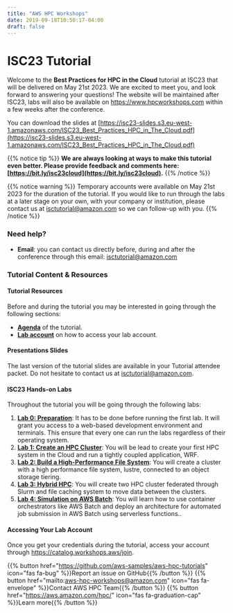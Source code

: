 ```yaml
---
title: "AWS HPC Workshops"
date: 2019-09-18T10:50:17-04:00
draft: false
---
```


# ISC23 Tutorial

Welcome to the **Best Practices for HPC in the Cloud** tutorial at ISC23 that will be delivered on May 21st 2023. We are excited to meet you, and look forward to answering your questions!
The website will be maintained after ISC23, labs will also be available on https://www.hpcworkshops.com within a few weeks after the conference.

You can download the slides at [https://isc23-slides.s3.eu-west-1.amazonaws.com/ISC23_Best_Practices_HPC_in_The_Cloud.pdf](https://isc23-slides.s3.eu-west-1.amazonaws.com/ISC23_Best_Practices_HPC_in_The_Cloud.pdf)

{{% notice tip %}}
**We are always looking at ways to make this tutorial even better. Please provide feedback and comments here: [https://bit.ly/isc23cloud](https://bit.ly/isc23cloud).**
{{% /notice %}}


{{% notice warning %}}
Temporary accounts were available on May 21st 2023 for the duration of the tutorial. If you would like to run through the labs at a later stage on your own, with your company or institution, please contact us at isctutorial@amazon.com so we can follow-up with you.
{{% /notice %}}


### Need help?

- **Email**: you can contact us directly before, during and after the conference through this email: isctutorial@amazon.com

### Tutorial Content & Resources

#### Tutorial Resources

Before and during the tutorial you may be interested in going through the following sections:

- **[Agenda](/01-hpc-overview/00-agenda.html)** of the tutorial.
- **[Lab account](/02-aws-getting-started/03-access-aws.html)** on how to access your lab account.

#### Presentations Slides

The last version of the tutorial slides are available in your Tutorial attendee packet. Do not hesitate to contact us at isctutorial@amazon.com.

#### ISC23 Hands-on Labs

Throughout the tutorial you will be going through the following labs:

1. **[Lab 0: Preparation](/01-hpc-overview/00-agenda.html)**: It has to be done before running the first lab. It will grant you access to a web-based development environment and terminals. This ensure that every one can run the labs regardless of their operating system.
2. **[Lab 1: Create an HPC Cluster](/03-hpc-aws-parallelcluster-workshop.html)**: You will be lead to create your first HPC system in the Cloud and run a tightly coupled application, WRF.
3. **[Lab 2: Build a High-Performance File System](/04-fsx-for-lustre.html)**: You will create a cluster with a high performance file system, lustre, connected to an object storage tiering.
4. **[Lab 3: Hybrid HPC](/08-federation-and-cache.html)**: You will create two HPC cluster federated through Slurm and file caching system to move data between the clusters.
5. **[Lab 4: Simulation on AWS Batch](/06-batch-automation.html)**: You will learn how to use container orchestrators like AWS Batch and deploy an architecture for automated job submission in AWS Batch using serverless functions..


#### Accessing Your Lab Account
Once you get your credentials during the tutorial, access your account through https://catalog.workshops.aws/join.

{{% button href="https://github.com/aws-samples/aws-hpc-tutorials" icon="fas fa-bug" %}}Report an issue on GitHub{{% /button %}}
{{% button href="mailto:aws-hpc-workshops@amazon.com" icon="fas fa-envelope" %}}Contact AWS HPC Team{{% /button %}}
{{% button href="https://aws.amazon.com/hpc/" icon="fas fa-graduation-cap" %}}Learn more{{% /button %}}

